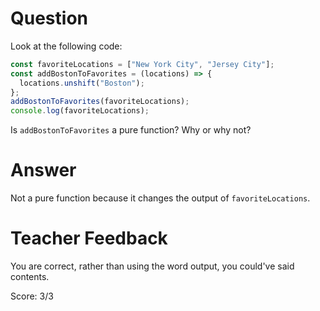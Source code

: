 # Question

Look at the following code:

```js
const favoriteLocations = ["New York City", "Jersey City"];
const addBostonToFavorites = (locations) => {
  locations.unshift("Boston");
};
addBostonToFavorites(favoriteLocations);
console.log(favoriteLocations);
```

Is `addBostonToFavorites` a pure function? Why or why not?

# Answer
Not a pure function because it changes the output of `favoriteLocations`. 
# Teacher Feedback

You are correct, rather than using the word output, you could've said contents. 

Score: 3/3